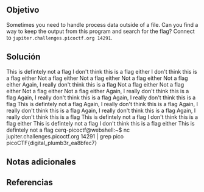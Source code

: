 ## Objetivo

Sometimes you need to handle process data outside of a file. Can you find a way to keep the output from this program and search for the flag? Connect to `jupiter.challenges.picoctf.org 14291`.
## Solución 
This is defintely not a flag
I don't think this is a flag either
I don't think this is a flag either
Not a flag either
Not a flag either
Not a flag either
Not a flag either
Again, I really don't think this is a flag
Not a flag either
Not a flag either
Not a flag either
Not a flag either
Again, I really don't think this is a flag
Again, I really don't think this is a flag
Again, I really don't think this is a flag
This is defintely not a flag
Again, I really don't think this is a flag
Again, I really don't think this is a flag
Again, I really don't think this is a flag
Again, I really don't think this is a flag
This is defintely not a flag
I don't think this is a flag either
This is defintely not a flag
I don't think this is a flag either
This is defintely not a flag
cerq-picoctf@webshell:~$ nc jupiter.challenges.picoctf.org 14291 | grep pico
picoCTF{digital_plumb3r_ea8bfec7}

## Notas adicionales
## Referencias